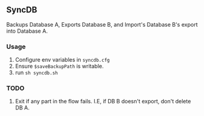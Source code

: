 ## SyncDB

Backups Database A, Exports Database B, and Import's Database B's export into Database A.

### Usage

1. Configure env variables in `syncdb.cfg`
2. Ensure `$saveBackupPath` is writable.
3. run `sh syncdb.sh`

### TODO

1. Exit if any part in the flow fails. I.E, if DB B doesn't export, don't delete DB A.

